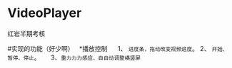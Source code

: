 # VideoPlayer
红岩半期考核

#实现的功能（好少啊）
   *播放控制
      1、 `进度条，拖动改变视频进度`。
      2、 `开始、暂停、停止`。
      3、`重⼒力力感应，⾃自动调整横竖屏`
